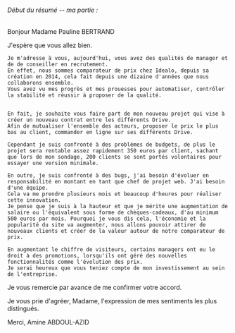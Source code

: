 ###### Début du résumé -- ma partie :



Bonjour Madame Pauline BERTRAND

J'espère que vous allez bien.


    Je m'adresse à vous, aujourd'hui, vous avez des qualités de manager et de de conseiller en recrutement.  
    En effet, nous sommes comparateur de prix chez Idealo, depuis sa création en 2014, cela fait depuis une dizaine d'années que nous collaborons ensemble.  
    Vous avez vu mes progrès et mes prouesses pour automatiser, contrôler la stabilité et réussir à proposer de la qualité.  

    
    En fait, je souhaite vous faire part de mon nouveau projet qui vise à créer un nouveau contrat entre les différents Drive.     
    Afin de mutualiser l'ensemble des acteurs, proposer le prix le plus bas au client, commander en ligne sur ses différents Drive.    

    Cependant je suis confronté à des problèmes de budgets, de plus le projet sera rentable assez rapidement 350 euros par client, sachant que lors de mon sondage, 200 clients se sont portés volontaires pour essayer une version minimale.   
    
    En outre, je suis confronté à des bugs, j'ai besoin d'évoluer en responsabilité en montant en tant que chef de projet web. J'ai besoin d'une équipe.  
    Cela va me prendre plusieurs mois et beaucoup d'heures pour réaliser cette innovation.  
    Je pense que je suis à la hauteur et que je mérite une augmentation de salaire ou l'équivalent sous forme de chèques-cadeaux, d'au minimum 500 euros par mois. Pourquoi je vous dis cela, l'économie et la popularité du site va augmenter, nous allons pouvoir attirer de nouveaux clients et créer de la valeur autour de notre comparateur de prix.    
    
    En augmentant le chiffre de visiteurs, certains managers ont eu le droit à des promotions, lorsqu'ils ont géré des nouvelles fonctionnalités comme l'évolution des prix.  
    Je serai heureux que vous teniez compte de mon investissement au sein de l'entreprise. 
 








 

Je vous remercie par avance de me confirmer votre accord.





Je vous prie d'agréer, Madame, l'expression de mes sentiments les plus distingués.




Merci,
Amine ABDOUL-AZID

